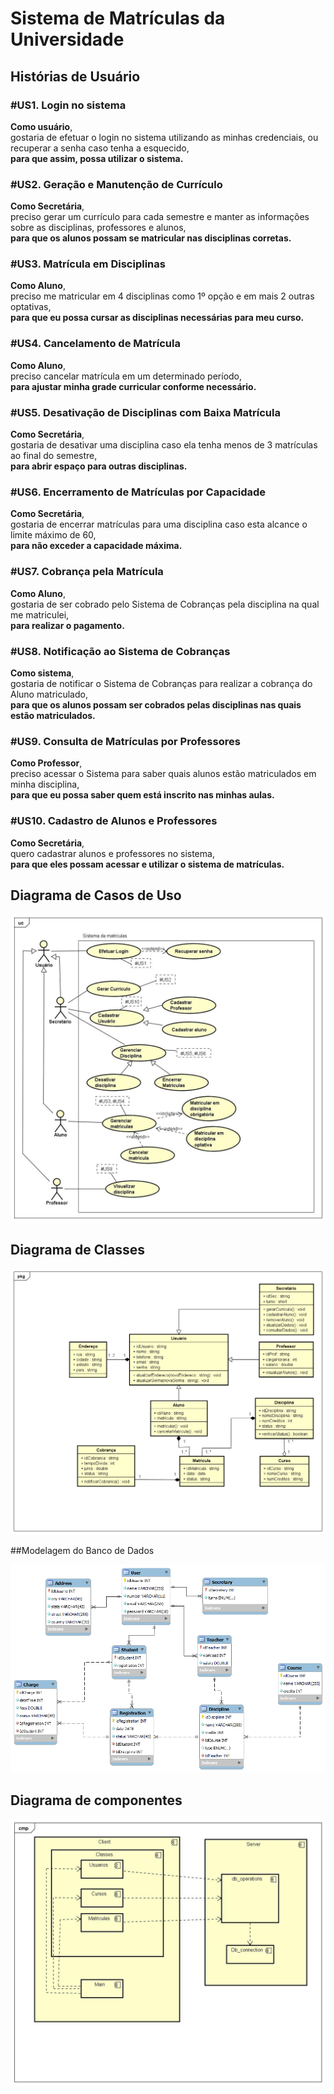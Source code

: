 # Sistema de Matrículas da Universidade

## Histórias de Usuário

### #US1. Login no sistema
**Como usuário**,  
gostaria de efetuar o login no sistema utilizando as minhas credenciais, ou recuperar a senha caso tenha a esquecido,  
**para que assim, possa utilizar o sistema.**

### #US2. Geração e Manutenção de Currículo
**Como Secretária**,  
preciso gerar um currículo para cada semestre e manter as informações sobre as disciplinas, professores e alunos,  
**para que os alunos possam se matricular nas disciplinas corretas.**

### #US3. Matrícula em Disciplinas
**Como Aluno**,  
preciso me matricular em 4 disciplinas como 1º opção e em mais 2 outras optativas,  
**para que eu possa cursar as disciplinas necessárias para meu curso.**

### #US4. Cancelamento de Matrícula
**Como Aluno**,  
preciso cancelar matrícula em um determinado período,  
**para ajustar minha grade curricular conforme necessário.**

### #US5. Desativação de Disciplinas com Baixa Matrícula
**Como Secretária**,  
gostaria de desativar uma disciplina caso ela tenha menos de 3 matrículas ao final do semestre,  
**para abrir espaço para outras disciplinas.**

### #US6. Encerramento de Matrículas por Capacidade
**Como Secretária**,  
gostaria de encerrar matrículas para uma disciplina caso esta alcance o limite máximo de 60,  
**para não exceder a capacidade máxima.**

### #US7. Cobrança pela Matrícula
**Como Aluno**,  
gostaria de ser cobrado pelo Sistema de Cobranças pela disciplina na qual me matriculei,  
**para realizar o pagamento.**

### #US8. Notificação ao Sistema de Cobranças
**Como sistema**,  
gostaria de notificar o Sistema de Cobranças para realizar a cobrança do Aluno matriculado,  
**para que os alunos possam ser cobrados pelas disciplinas nas quais estão matriculados.**

### #US9. Consulta de Matrículas por Professores
**Como Professor**,  
preciso acessar o Sistema para saber quais alunos estão matriculados em minha disciplina,  
**para que eu possa saber quem está inscrito nas minhas aulas.**

### #US10. Cadastro de Alunos e Professores
**Como Secretária**,  
quero cadastrar alunos e professores no sistema,  
**para que eles possam acessar e utilizar o sistema de matrículas.**

## Diagrama de Casos de Uso

![Diagrama de Casos de Uso](Docs/DiagramaDeCasoDeUso.jpg)


## Diagrama de Classes 
![diagrama de Classes](Docs/DiagramaDeClasse.png)

##Modelagem do Banco de Dados

![Banco de dados](Docs/DERbd.png)

## Diagrama de componentes
![Banco de dados](Docs/DiagramaComponentes.jpg)

